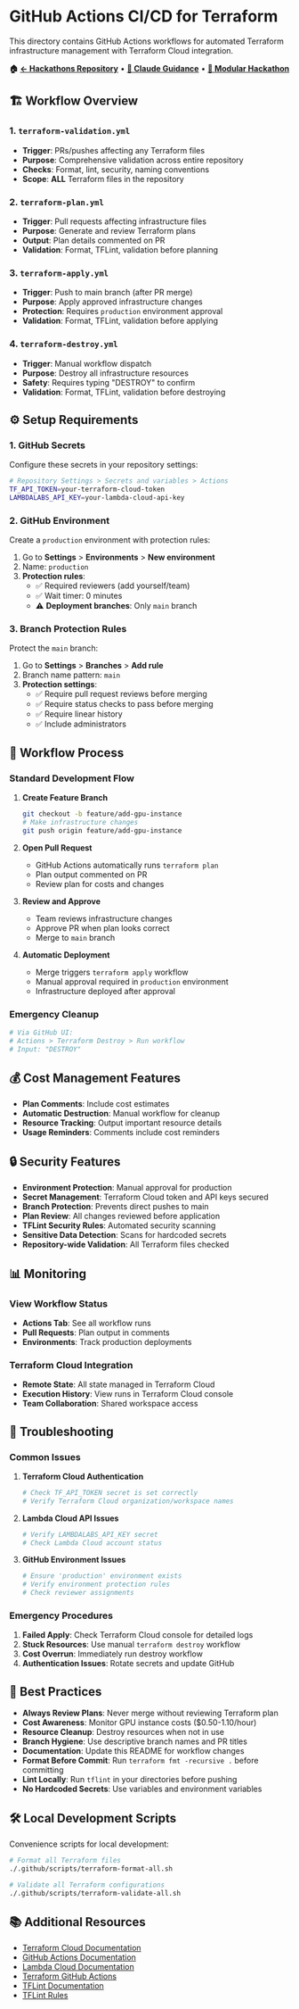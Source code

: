 # GitHub Actions CI/CD for Terraform

This directory contains GitHub Actions workflows for automated Terraform infrastructure management with Terraform Cloud integration.

**🏠 [← Hackathons Repository](../README.md)** • **[🤖 Claude Guidance](../CLAUDE.md)** • **[🚀 Modular Hackathon](../2025-06-29-modular-hack-weekend/README.md)**

## 🏗️ Workflow Overview

### 1. `terraform-validation.yml`
- **Trigger**: PRs/pushes affecting any Terraform files
- **Purpose**: Comprehensive validation across entire repository
- **Checks**: Format, lint, security, naming conventions
- **Scope**: **ALL** Terraform files in the repository

### 2. `terraform-plan.yml`
- **Trigger**: Pull requests affecting infrastructure files
- **Purpose**: Generate and review Terraform plans
- **Output**: Plan details commented on PR
- **Validation**: Format, TFLint, validation before planning

### 3. `terraform-apply.yml`  
- **Trigger**: Push to main branch (after PR merge)
- **Purpose**: Apply approved infrastructure changes
- **Protection**: Requires `production` environment approval
- **Validation**: Format, TFLint, validation before applying

### 4. `terraform-destroy.yml`
- **Trigger**: Manual workflow dispatch
- **Purpose**: Destroy all infrastructure resources
- **Safety**: Requires typing "DESTROY" to confirm
- **Validation**: Format, TFLint, validation before destroying

## ⚙️ Setup Requirements

### 1. GitHub Secrets
Configure these secrets in your repository settings:

```bash
# Repository Settings > Secrets and variables > Actions
TF_API_TOKEN=your-terraform-cloud-token
LAMBDALABS_API_KEY=your-lambda-cloud-api-key
```

### 2. GitHub Environment
Create a `production` environment with protection rules:

1. Go to **Settings** > **Environments** > **New environment**
2. Name: `production`  
3. **Protection rules**:
   - ✅ Required reviewers (add yourself/team)
   - ✅ Wait timer: 0 minutes
   - ⚠️ **Deployment branches**: Only `main` branch

### 3. Branch Protection Rules
Protect the `main` branch:

1. Go to **Settings** > **Branches** > **Add rule**
2. Branch name pattern: `main`
3. **Protection settings**:
   - ✅ Require pull request reviews before merging
   - ✅ Require status checks to pass before merging
   - ✅ Require linear history
   - ✅ Include administrators

## 🔄 Workflow Process

### Standard Development Flow

1. **Create Feature Branch**
   ```bash
   git checkout -b feature/add-gpu-instance
   # Make infrastructure changes
   git push origin feature/add-gpu-instance
   ```

2. **Open Pull Request**
   - GitHub Actions automatically runs `terraform plan`
   - Plan output commented on PR
   - Review plan for costs and changes

3. **Review and Approve**
   - Team reviews infrastructure changes
   - Approve PR when plan looks correct
   - Merge to `main` branch

4. **Automatic Deployment**
   - Merge triggers `terraform apply` workflow
   - Manual approval required in `production` environment
   - Infrastructure deployed after approval

### Emergency Cleanup

```bash
# Via GitHub UI:
# Actions > Terraform Destroy > Run workflow
# Input: "DESTROY"
```

## 💰 Cost Management Features

- **Plan Comments**: Include cost estimates
- **Automatic Destruction**: Manual workflow for cleanup
- **Resource Tracking**: Output important resource details
- **Usage Reminders**: Comments include cost reminders

## 🔒 Security Features

- **Environment Protection**: Manual approval for production
- **Secret Management**: Terraform Cloud token and API keys secured
- **Branch Protection**: Prevents direct pushes to main
- **Plan Review**: All changes reviewed before application
- **TFLint Security Rules**: Automated security scanning
- **Sensitive Data Detection**: Scans for hardcoded secrets
- **Repository-wide Validation**: All Terraform files checked

## 📊 Monitoring

### View Workflow Status
- **Actions Tab**: See all workflow runs
- **Pull Requests**: Plan output in comments
- **Environments**: Track production deployments

### Terraform Cloud Integration
- **Remote State**: All state managed in Terraform Cloud
- **Execution History**: View runs in Terraform Cloud console
- **Team Collaboration**: Shared workspace access

## 🚨 Troubleshooting

### Common Issues

1. **Terraform Cloud Authentication**
   ```bash
   # Check TF_API_TOKEN secret is set correctly
   # Verify Terraform Cloud organization/workspace names
   ```

2. **Lambda Cloud API Issues**
   ```bash
   # Verify LAMBDALABS_API_KEY secret
   # Check Lambda Cloud account status
   ```

3. **GitHub Environment Issues**
   ```bash
   # Ensure 'production' environment exists
   # Verify environment protection rules
   # Check reviewer assignments
   ```

### Emergency Procedures

1. **Failed Apply**: Check Terraform Cloud console for detailed logs
2. **Stuck Resources**: Use manual `terraform destroy` workflow
3. **Cost Overrun**: Immediately run destroy workflow
4. **Authentication Issues**: Rotate secrets and update GitHub

## 🎯 Best Practices

- **Always Review Plans**: Never merge without reviewing Terraform plan
- **Cost Awareness**: Monitor GPU instance costs ($0.50-1.10/hour)
- **Resource Cleanup**: Destroy resources when not in use
- **Branch Hygiene**: Use descriptive branch names and PR titles
- **Documentation**: Update this README for workflow changes
- **Format Before Commit**: Run `terraform fmt -recursive .` before committing
- **Lint Locally**: Run `tflint` in your directories before pushing
- **No Hardcoded Secrets**: Use variables and environment variables

## 🛠️ Local Development Scripts

Convenience scripts for local development:

```bash
# Format all Terraform files
./.github/scripts/terraform-format-all.sh

# Validate all Terraform configurations
./.github/scripts/terraform-validate-all.sh
```

## 📚 Additional Resources

- [Terraform Cloud Documentation](https://developer.hashicorp.com/terraform/cloud-docs)
- [GitHub Actions Documentation](https://docs.github.com/en/actions)
- [Lambda Cloud Documentation](https://lambdalabs.com/service/gpu-cloud)
- [Terraform GitHub Actions](https://github.com/hashicorp/setup-terraform)
- [TFLint Documentation](https://github.com/terraform-linters/tflint)
- [TFLint Rules](https://github.com/terraform-linters/tflint/tree/master/docs/rules)